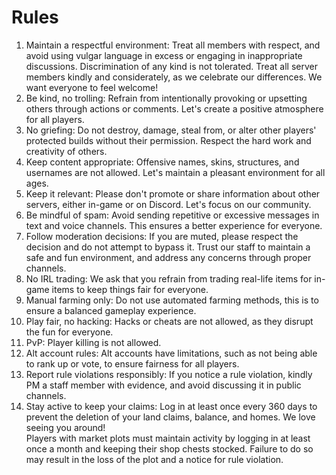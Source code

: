 # Rules

1. Maintain a respectful environment: Treat all members with respect, and avoid using vulgar language in excess or engaging in inappropriate discussions. Discrimination of any kind is not tolerated. Treat all server members kindly and considerately, as we celebrate our differences. We want everyone to feel welcome!
2. Be kind, no trolling: Refrain from intentionally provoking or upsetting others through actions or comments. Let's create a positive atmosphere for all players.
3. No griefing: Do not destroy, damage, steal from, or alter other players' protected builds without their permission. Respect the hard work and creativity of others.
4. Keep content appropriate: Offensive names, skins, structures, and usernames are not allowed. Let's maintain a pleasant environment for all ages.
5. Keep it relevant: Please don't promote or share information about other servers, either in-game or on Discord. Let's focus on our community.
6. Be mindful of spam: Avoid sending repetitive or excessive messages in text and voice channels. This ensures a better experience for everyone.
7. Follow moderation decisions: If you are muted, please respect the decision and do not attempt to bypass it. Trust our staff to maintain a safe and fun environment, and address any concerns through proper channels.
8. No IRL trading: We ask that you refrain from trading real-life items for in-game items to keep things fair for everyone.
9. Manual farming only: Do not use automated farming methods, this is to ensure a balanced gameplay experience.
10. Play fair, no hacking: Hacks or cheats are not allowed, as they disrupt the fun for everyone.
11. PvP: Player killing is not allowed.
12. Alt account rules: Alt accounts have limitations, such as not being able to rank up or vote, to ensure fairness for all players.
13. Report rule violations responsibly: If you notice a rule violation, kindly PM a staff member with evidence, and avoid discussing it in public channels.
14. Stay active to keep your claims: Log in at least once every 360 days to prevent the deletion of your land claims, balance, and homes. We love seeing you around! \
    Players with market plots must maintain activity by logging in at least once a month and keeping their shop chests stocked. Failure to do so may result in the loss of the plot and a notice for rule violation.
